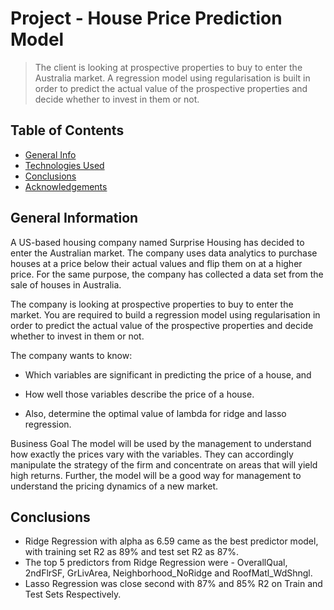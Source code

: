 # Project - House Price Prediction Model
> The client is looking at prospective properties to buy to enter the Australia market.
A regression model using regularisation is built in order to predict the actual value of the prospective properties and decide whether to invest in them or not.

## Table of Contents
* [General Info](#general-information)
* [Technologies Used](#technologies-used)
* [Conclusions](#conclusions)
* [Acknowledgements](#acknowledgements)

<!-- You can include any other section that is pertinent to your problem -->

## General Information
A US-based housing company named Surprise Housing has decided to enter the Australian market. The company uses data analytics to purchase houses at a price below their actual values and flip them on at a higher price. For the same purpose, the company has collected a data set from the sale of houses in Australia.

The company is looking at prospective properties to buy to enter the market. You are required to build a regression model using regularisation in order to predict the actual value of the prospective properties and decide whether to invest in them or not.

The company wants to know:

- Which variables are significant in predicting the price of a house, and

- How well those variables describe the price of a house.

- Also, determine the optimal value of lambda for ridge and lasso regression.

Business Goal 
The model will  be used by the management to understand how exactly the prices vary with the variables. They can accordingly manipulate the strategy of the firm and concentrate on areas that will yield high returns.
Further, the model will be a good way for management to understand the pricing dynamics of a new market.

## Conclusions
- Ridge Regression with alpha as 6.59 came as the best predictor model, with training set R2 as 89% and test set R2 as 87%.
- The top 5 predictors from Ridge Regression were - OverallQual, 2ndFlrSF, GrLivArea, Neighborhood_NoRidge and RoofMatl_WdShngl.
- Lasso Regression was close second with 87% and 85% R2 on Train and Test Sets Respectively.

